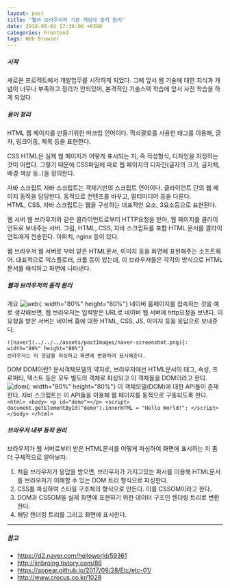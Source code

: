 ```yaml
---
layout: post
title: "웹과 브라우저의 기본 개념과 동작 원리"
date: 2018-06-02 17:30:00 +0300
categories: Frontend
tags: Web Browser
---
```


##### 시작
새로운 프로젝트에서 개발업무를 시작하게 되었다. 그에 앞서 웹 기술에 대한 지식과 개념이 너무나 부족하고 정리가 안되있어, 본격적인 기술스택 학습에 앞서 사전 학습을 하게 되었다.

##### 용어 정리
HTML
    웹 페이지를 만들기위한 마크업 언어이다. 꺽쇠괄호를 사용한 태그를 이용해, 글자, 링크이동, 제목 등을 표현한다.

CSS
    HTML은 실제 웹 페이지가 어떻게 표시되는 지, 즉 작성형식, 디자인을 지정하는 것이 어렵다. 그렇기 때문에 CSS파일에 따로 웹 페이지의 디자인(글자의 크기, 글자체, 배경 색상 등..)을 정의한다.

자바 스크립트
    자바 스크립트는 객체기반의 스크립트 언어이다. 클라이언트 단의 웹 페이지 동작을 담당한다. 동적으로 컨텐츠를 바꾸고, 멀티미디어 등을 다룬다.  
    HTML, CSS, 자바 스크립트는 웹을 구성하는 대표적인 요소, 3요소등으로 표현된다.

웹 서버
    웹 브라우저와 같은 클라이언트로부터 HTTP요청을 받아, 웹 페이지를 클라이언트로 보내주는 서버. 그림, HTML, CSS, 자바 스크립트를 포함 HTML 문서를 클라이언트에게 전송한다. 아파치, nginx 등이 있다.

웹 브라우저
    웹 서버로 부터 받은 HTML문서, 이미지 등을 화면에 표현해주는 소프트웨어. 대표적으로 익스플로러, 크롬 등이 있는데, 이 브라우저들은 각각의 방식으로 HTML문서를 해석하고 화면에 나타낸다.

##### 웹과 브라우저의 동작 원리
개요
    ![web](../../../assets/postImages/website-diagram.jpg){: width="80%" height="80%"}
    네이버 홈페이지를 접속하는 것을 예로 생각해보면, 웹 브라우저는 입력받은 URL로 네이버 웹 서버에 http요청을 보낸다. 이 요청을 받은 서버는 네이버 홈에 대한 HTML, CSS, JS, 이미지 등을 응답으로 보내준다.  

    ![naver](../../../assets/postImages/naver-screenshot.png){: width="80%" height="80%"}
    브라우저는 이 응답을 파싱하고 화면에 변환하여 표시해준다.

DOM
    DOM이란? 문서객체모델의 약자로, 브라우저에선 HTML문서의 태그, 속성, 프로퍼티, 텍스트 등은 모두 별도의 객체로 파싱되고 이 객체들을 DOM이라고 한다.  
    ![dom](../../../assets/postImages/dom.gif){: width="80%" height="80%"}
    이 객체모델(DOM)에 대한 API들이 존재한다. 자바 스크립트는 이 API들을 이용해 웹 페이지를 동적으로 구동되도록 한다.  
    ```
    <html>
      <body>
        <p id="demo"></p>
        <script>
          document.getElementById("demo").innerHTML = "Hello World!";
        </script>
      </body>
    </html>
    ```

##### 브라우저 내부 동작 원리
브라우저가 웹 서버로부터 받은 HTML문서를 어떻게 파싱하여 화면에 표시하는 지 좀 더 구체적으로 알아보자.  
1. 처음 브라우저가 응답을 받으면, 브라우저가 가지고있는 파서를 이용해 HTML문서를 브라우저가 이해할 수 있는 DOM 트리 형식으로 파싱한다.
2. CSS를 파싱하여 스타일 구조체의 형식으로 만든다. 이를 CSSOM이라고 한다.
3. DOM과 CSSOM을 실제 화면에 표현하기 위한 데이터 구조인 렌더링 트리로 변환한다.
4. 해당 렌더링 트리를 그리고 화면에 표시한다.

------
##### 참고
- <https://d2.naver.com/helloworld/59361>
- <http://jinbroing.tistory.com/86>
- <https://appear.github.io/2017/09/28/Etc/etc-01/>
- <http://www.crocus.co.kr/1028>
